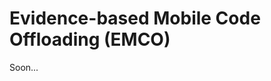 Evidence-based Mobile Code Offloading (EMCO)
=============================================

Soon... 
 
